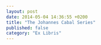 ```yaml
---
layout: post
date: 2014-05-04 14:36:55 +0200
title: "The Johannes Cabal Series"
published: false
category: "Ex Libris"
---
```


